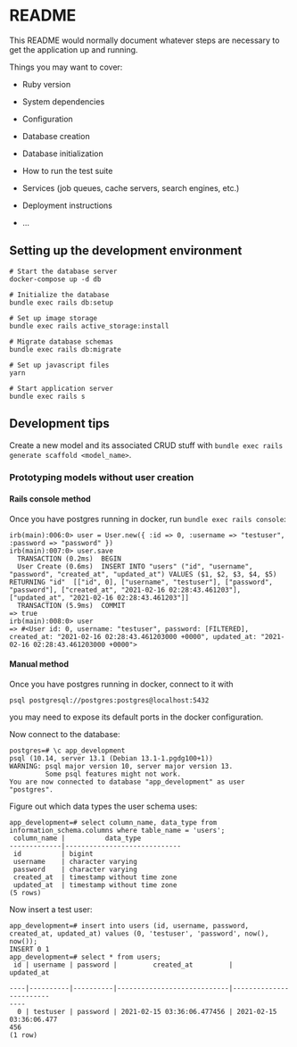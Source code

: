 # README

This README would normally document whatever steps are necessary to get the
application up and running.

Things you may want to cover:

* Ruby version

* System dependencies

* Configuration

* Database creation

* Database initialization

* How to run the test suite

* Services (job queues, cache servers, search engines, etc.)

* Deployment instructions

* ...

## Setting up the development environment

```
# Start the database server
docker-compose up -d db

# Initialize the database
bundle exec rails db:setup

# Set up image storage
bundle exec rails active_storage:install

# Migrate database schemas
bundle exec rails db:migrate

# Set up javascript files
yarn

# Start application server
bundle exec rails s
```


## Development tips

Create a new model and its associated CRUD stuff with `bundle exec rails
generate scaffold <model_name>`.

### Prototyping models without user creation

#### Rails console method

Once you have postgres running in docker, run `bundle exec rails console`:
```
irb(main):006:0> user = User.new({ :id => 0, :username => "testuser", :password => "password" })
irb(main):007:0> user.save
  TRANSACTION (0.2ms)  BEGIN
  User Create (0.6ms)  INSERT INTO "users" ("id", "username", "password", "created_at", "updated_at") VALUES ($1, $2, $3, $4, $5) RETURNING "id"  [["id", 0], ["username", "testuser"], ["password", "password"], ["created_at", "2021-02-16 02:28:43.461203"], ["updated_at", "2021-02-16 02:28:43.461203"]]
  TRANSACTION (5.9ms)  COMMIT
=> true
irb(main):008:0> user
=> #<User id: 0, username: "testuser", password: [FILTERED], created_at: "2021-02-16 02:28:43.461203000 +0000", updated_at: "2021-02-16 02:28:43.461203000 +0000">

```

#### Manual method

Once you have postgres running in docker, connect to it with
```
psql postgresql://postgres:postgres@localhost:5432
```
you may need to expose its default ports in the docker configuration.

Now connect to the database:
```
postgres=# \c app_development
psql (10.14, server 13.1 (Debian 13.1-1.pgdg100+1))
WARNING: psql major version 10, server major version 13.
         Some psql features might not work.
You are now connected to database "app_development" as user "postgres".
```

Figure out which data types the user schema uses:
```
app_development=# select column_name, data_type from information_schema.columns where table_name = 'users';
 column_name |          data_type          
-------------|-----------------------------
 id          | bigint
 username    | character varying
 password    | character varying
 created_at  | timestamp without time zone
 updated_at  | timestamp without time zone
(5 rows)
```

Now insert a test user:
```
app_development=# insert into users (id, username, password, created_at, updated_at) values (0, 'testuser', 'password', now(), now());
INSERT 0 1
app_development=# select * from users;
 id | username | password |         created_at         |         updated_at     
    
----|----------|----------|----------------------------|------------------------
----
  0 | testuser | password | 2021-02-15 03:36:06.477456 | 2021-02-15 03:36:06.477
456
(1 row)

```
